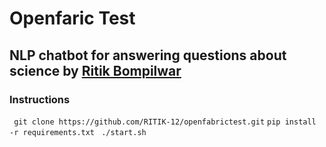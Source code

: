 # Openfaric Test
## NLP chatbot for answering questions about science by [Ritik Bompilwar](https://ritik.app/)

### Instructions
` git clone https://github.com/RITIK-12/openfabrictest.git`
`pip install -r requirements.txt`
` ./start.sh`
  


